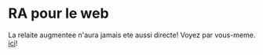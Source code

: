 # RA pour le web
La relaite augmentee n'aura jamais ete aussi directe! Voyez par vous-meme. [ici](website.html)!

